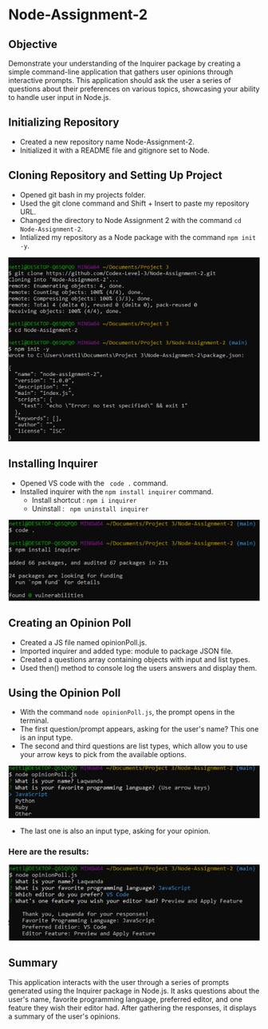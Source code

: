 # Node-Assignment-2

## Objective

Demonstrate your understanding of the Inquirer package by creating a simple command-line application that gathers user opinions through interactive prompts. This application should ask the user a series of questions about their preferences on various topics, showcasing your ability to handle user input in Node.js.

## Initializing Repository

- Created a new repository name Node-Assignment-2.
- Initialized it with a README file and gitignore set to Node.

## Cloning Repository and Setting Up Project

- Opened git bash in my projects folder.
- Used the git clone command and Shift + Insert to paste my repository URL.
- Changed the directory to Node Assignment 2 with the command `cd Node-Assignment-2`.
- Intialized my repository as a Node package with the command `npm init -y`.

![alt text](image.png)

## Installing Inquirer

- Opened VS code with the ` code .` command.
- Installed inquirer with the `npm install inquirer` command.
  - Install shortcut : `npm i inquirer`
  - Uninstall : ` npm uninstall inquirer`

![alt text](image-1.png)

## Creating an Opinion Poll

- Created a JS file named opinionPoll.js.
- Imported inquirer and added type: module to package JSON file.
- Created a questions array containing objects with input and list types.
- Used then() method to console log the users answers and display them.

## Using the Opinion Poll

- With the command `node opinionPoll.js`, the prompt opens in the terminal.
- The first question/prompt appears, asking for the user's name? This one is an input type.
- The second and third questions are list types, which allow you to use your arrow keys to pick from the available options.

![alt text](image-3.png)

- The last one is also an input type, asking for your opinion.

### Here are the results:

![alt text](image-2.png)

## Summary

This application interacts with the user through a series of prompts generated using the Inquirer package in Node.js. It asks questions about the user's name, favorite programming language, preferred editor, and one feature they wish their editor had. After gathering the responses, it displays a summary of the user's opinions.

